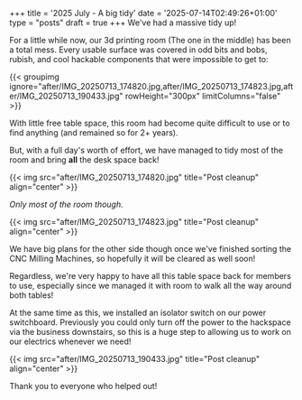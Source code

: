 +++
title = '2025 July - A big tidy'
date = '2025-07-14T02:49:26+01:00'
type = "posts"
draft = true
+++
We've had a massive tidy up!

For a little while now, our 3d printing room (The one in the middle) has been a total mess. Every usable surface was
covered in odd bits and bobs, rubish, and cool hackable components that were impossible to get to:

{{< groupimg ignore="after/IMG_20250713_174820.jpg,after/IMG_20250713_174823.jpg,after/IMG_20250713_190433.jpg" rowHeight="300px" limitColumns="false" >}}

With little free table space, this room had become quite difficult to use or to find anything (and remained so for 2+
years).

But, with a full day's worth of effort, we have managed to tidy most of the room and bring **all** the desk space back!

{{< img src="after/IMG_20250713_174820.jpg" title="Post cleanup" align="center" >}}

*Only most of the room though.*

{{< img src="after/IMG_20250713_174823.jpg" title="Post cleanup" align="center" >}}

We have big plans for the other side though once we've finished sorting the CNC Milling Machines, so hopefully it will
be cleared as well soon!

Regardless, we're very happy to have all this table space back for members to use, especially since we managed it
with room to walk all the way around both tables!

At the same time as this, we installed an isolator switch on our power switchboard. Previously you could only turn off
the power to the hackspace via the business downstairs, so this is a huge step to allowing us to work on our electrics 
whenever we need!

{{< img src="after/IMG_20250713_190433.jpg" title="Post cleanup" align="center" >}}

Thank you to everyone who helped out!
